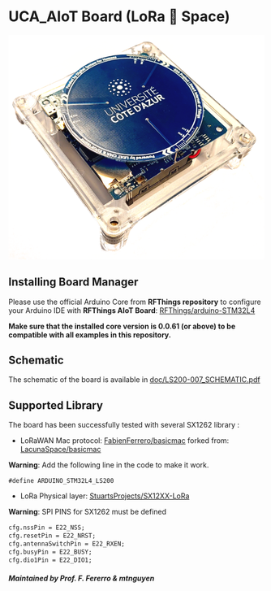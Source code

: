 # UCA_AIoT Board (LoRa :green_heart: Space)


![alt text](doc/Untitled.png)


## Installing Board Manager


Please use the official Arduino Core from **RFThings repository** to configure your Arduino IDE with **RFThings AIoT Board**: [RFThings/arduino-STM32L4](https://github.com/RFThings/arduino-STM32L4)

**Make sure that the installed core version is 0.0.61 (or above) to be compatible with all examples in this repository.**

## Schematic

The schematic of the board is available in [doc/LS200-007_SCHEMATIC.pdf](https://github.com/FabienFerrero/DKIOT/blob/main/doc/LS200-007_SCHEMATIC.pdf)

## Supported Library

The board has been successfully tested with several SX1262 library :

* LoRaWAN Mac protocol: [FabienFerrero/basicmac](https://github.com/FabienFerrero/basicmac) forked from: [LacunaSpace/basicmac](https://github.com/LacunaSpace/basicmac)

**Warning**: Add the following line in the code to make it work.

```
#define ARDUINO_STM32L4_LS200
```

* LoRa Physical layer: [StuartsProjects/SX12XX-LoRa](https://github.com/StuartsProjects/SX12XX-LoRa)

**Warning**: SPI PINS for SX1262 must be defined
```
cfg.nssPin = E22_NSS;
cfg.resetPin = E22_NRST;
cfg.antennaSwitchPin = E22_RXEN;
cfg.busyPin = E22_BUSY;
cfg.dio1Pin = E22_DIO1;
```

##### Maintained by Prof. F. Fererro & mtnguyen
